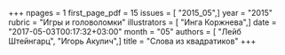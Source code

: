 +++
npages = 1
first_page_pdf = 15
issues = [ "2015_05",]
year = "2015"
rubric = "Игры и головоломки"
illustrators = [ "Инга Коржнева",]
date = "2017-05-03T00:17:32+03:00"
month = "05"
authors = [ "Лейб Штейнгарц", "Игорь Акулич",]
title = "Слова из квадратиков"
+++
